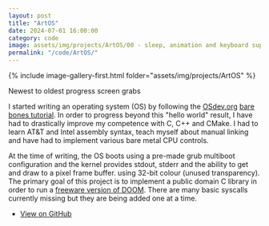 ```yaml
---
layout: post
title: "ArtOS"
date: 2024-07-01 16:00:00
category: code
image: assets/img/projects/ArtOS/00 - sleep, animation and keyboard support.gif
permalink: "/code/ArtOS/"
---
```


<div>
    <span class="image left"> 
        {% include image-gallery-first.html folder="assets/img/projects/ArtOS" %}
        <p class="align-center">Newest to oldest progress screen grabs</p>
    </span>
    <p>I started writing an operating system (OS) by following the <a href="https://wiki.osdev.org" target="_blank">OSdev.org</a> <a href="https://wiki.osdev.org/Bare_Bones" target="_blank">bare bones tutorial</a>. In order to progress beyond this "hello world" result, I have had to drastically improve my competence with C, C++ and CMake. I had to learn AT&T and Intel assembly syntax, teach myself about manual linking and have had to implement various bare metal CPU controls.</p>
    <p> At the time of writing, the OS boots using a pre-made grub multiboot configuration and the kernel provides stdout, stderr and the ability to get and draw to a pixel frame buffer. using 32-bit colour (unused transparency). The primary goal of this project is to implement a public domain C library in order to run a <a href="https://github.com/ozkl/doomgeneric" target="_blank"> freeware version of DOOM</a>. There are many basic syscalls currently missing but they are being added one at a time.</p>
</div>

<ul class="actions">
    <li><a class="button" target="_blank" href="https://github.com/stupoole/ArtOS"><span class="fab fa-github"></span> View on GitHub</a></li>
</ul>